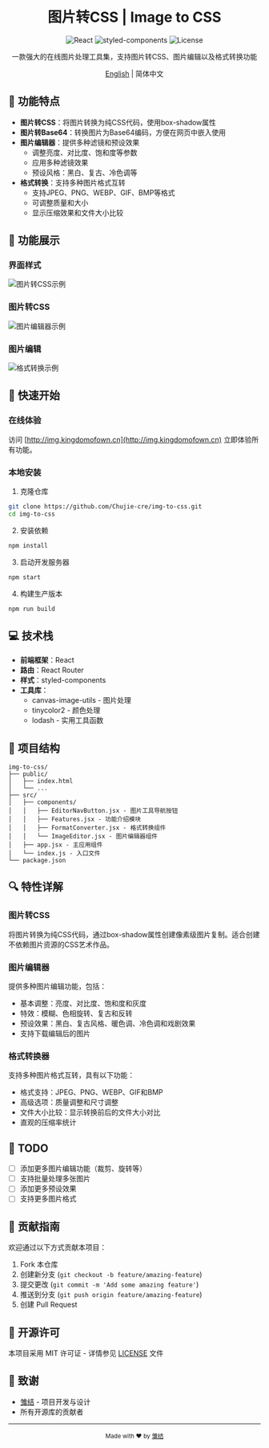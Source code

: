 <div align="center">
  <h1>图片转CSS | Image to CSS</h1>
</div>

<div align="center">
  <img src="https://img.shields.io/badge/React-18.x-61DAFB?style=flat-square&logo=react" alt="React" />
  <img src="https://img.shields.io/badge/styled--components-5.x-DB7093?style=flat-square&logo=styled-components" alt="styled-components" />
  <img src="https://img.shields.io/badge/License-MIT-yellow.svg?style=flat-square" alt="License" />
</div>

<p align="center">一款强大的在线图片处理工具集，支持图片转CSS、图片编辑以及格式转换功能</p>

<div align="center">
  <a href="./README_EN.md">English</a> | 简体中文
</div>

## 🌟 功能特点

- **图片转CSS**：将图片转换为纯CSS代码，使用box-shadow属性
- **图片转Base64**：转换图片为Base64编码，方便在网页中嵌入使用
- **图片编辑器**：提供多种滤镜和预设效果
  - 调整亮度、对比度、饱和度等参数
  - 应用多种滤镜效果
  - 预设风格：黑白、复古、冷色调等
- **格式转换**：支持多种图片格式互转
  - 支持JPEG、PNG、WEBP、GIF、BMP等格式
  - 可调整质量和大小
  - 显示压缩效果和文件大小比较

## 📸 功能展示

### 界面样式
![图片转CSS示例](http://find.kingdomofown.cn/wp-content/uploads/2025/05/屏幕截图-2025-05-10-143237.png)

### 图片转CSS
![图片编辑器示例](http://find.kingdomofown.cn/wp-content/uploads/2025/05/1-1.png)

### 图片编辑
![格式转换示例](http://find.kingdomofown.cn/wp-content/uploads/2025/05/2-1.png)

## 🚀 快速开始

### 在线体验

访问 [http://img.kingdomofown.cn](http://img.kingdomofown.cn) 立即体验所有功能。

### 本地安装

1. 克隆仓库
```bash
git clone https://github.com/Chujie-cre/img-to-css.git
cd img-to-css
```

2. 安装依赖
```bash
npm install
```

3. 启动开发服务器
```bash
npm start
```

4. 构建生产版本
```bash
npm run build
```

## 💻 技术栈

- **前端框架**：React
- **路由**：React Router
- **样式**：styled-components
- **工具库**：
  - canvas-image-utils - 图片处理
  - tinycolor2 - 颜色处理
  - lodash - 实用工具函数

## 🔧 项目结构

```
img-to-css/
├── public/
│   ├── index.html
│   └── ...
├── src/
│   ├── components/
│   │   ├── EditorNavButton.jsx - 图片工具导航按钮
│   │   ├── Features.jsx - 功能介绍模块
│   │   ├── FormatConverter.jsx - 格式转换组件
│   │   └── ImageEditor.jsx - 图片编辑器组件
│   ├── app.jsx - 主应用组件
│   └── index.js - 入口文件
└── package.json
```

## 🔍 特性详解

### 图片转CSS

将图片转换为纯CSS代码，通过box-shadow属性创建像素级图片复制。适合创建不依赖图片资源的CSS艺术作品。

### 图片编辑器

提供多种图片编辑功能，包括：

- 基本调整：亮度、对比度、饱和度和灰度
- 特效：模糊、色相旋转、复古和反转
- 预设效果：黑白、复古风格、暖色调、冷色调和戏剧效果
- 支持下载编辑后的图片

### 格式转换器

支持多种图片格式互转，具有以下功能：

- 格式支持：JPEG、PNG、WEBP、GIF和BMP
- 高级选项：质量调整和尺寸调整
- 文件大小比较：显示转换前后的文件大小对比
- 直观的压缩率统计

## 📝 TODO

- [ ] 添加更多图片编辑功能（裁剪、旋转等）
- [ ] 支持批量处理多张图片
- [ ] 添加更多预设效果
- [ ] 支持更多图片格式

## 🤝 贡献指南

欢迎通过以下方式贡献本项目：

1. Fork 本仓库
2. 创建新分支 (`git checkout -b feature/amazing-feature`)
3. 提交更改 (`git commit -m 'Add some amazing feature'`)
4. 推送到分支 (`git push origin feature/amazing-feature`)
5. 创建 Pull Request

## 📜 开源许可

本项目采用 MIT 许可证 - 详情参见 [LICENSE](LICENSE) 文件

## 👏 致谢

- [雏结](https://king.kingdomofown.cn) - 项目开发与设计
- 所有开源库的贡献者

---

<div align="center">
  <sub>Made with ❤️ by <a href="https://kingdomofown.cn">雏结</a></sub>
</div> 
